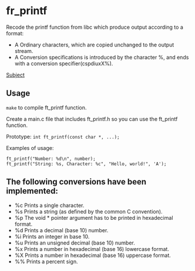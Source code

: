 # fr_printf

Recode the printf function from libc which produce output according to a format:
  - A Ordinary characters, which are copied unchanged to the output stream.
  - A Conversion specifications is introduced by the character %, and ends with a conversion specifier(cspdiuxX%).

[Subject](https://github.com/agengemb31/ft_printf/blob/main/en.subject.pdf)

## Usage

`make` to compile ft_printf function.

Create a main.c file that includes ft_printf.h so you can use the ft_printf function.

Prototype:
`int ft_printf(const char *, ...);`

Examples of usage:  
  
`ft_printf("Number: %d\n", number);`  
`ft_printf("String: %s, Character: %c", "Hello, world!", 'A');`  

## The following conversions have been implemented:

- %c Prints a single character.
- %s Prints a string (as defined by the common C convention).
- %p The void * pointer argument has to be printed in hexadecimal format.
- %d Prints a decimal (base 10) number.
- %i Prints an integer in base 10.
- %u Prints an unsigned decimal (base 10) number.
- %x Prints a number in hexadecimal (base 16) lowercase format.
- %X Prints a number in hexadecimal (base 16) uppercase format.
- %% Prints a percent sign.
